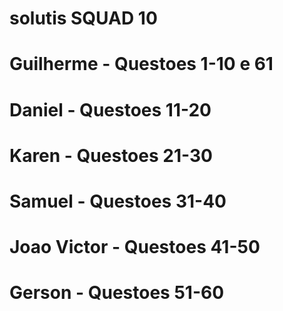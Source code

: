 # solutis SQUAD 10


# Guilherme - Questoes 1-10 e 61

# Daniel - Questoes 11-20

# Karen - Questoes 21-30

# Samuel - Questoes 31-40

# Joao Victor - Questoes 41-50

# Gerson - Questoes 51-60
